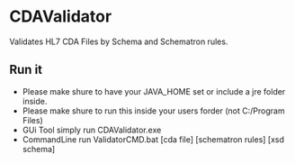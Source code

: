 # CDAValidator
Validates HL7 CDA Files by Schema and Schematron rules.

## Run it

  - Please make shure to have your JAVA_HOME set or include a jre folder inside.
  - Please make shure to run this inside your users forder (not C:/Program Files)
  - GUi Tool simply run CDAValidator.exe 
  - CommandLine run ValidatorCMD.bat [cda file] [schematron rules] [xsd schema] 
